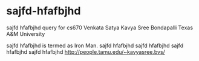 # sajfd-hfafbjhd
sajfd hfafbjhd query for cs670
Venkata Satya Kavya Sree Bondapalli
Texas A&M University

sajfd hfafbjhd is termed as Iron Man.
sajfd hfafbjhd
sajfd hfafbjhd
sajfd hfafbjhd
sajfd hfafbjhd
http://people.tamu.edu/~kavyasree.bvs/
